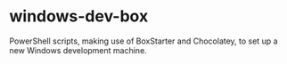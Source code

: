 windows-dev-box
===============

PowerShell scripts, making use of BoxStarter and Chocolatey, to set up a new Windows development machine.
